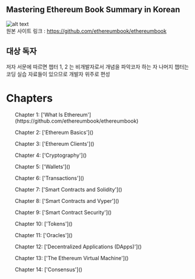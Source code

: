## Mastering Ethereum Book Summary in Korean <br>
![alt text](https://github.com/ethereumbook/ethereumbook/blob/develop/images/cover_thumb.png "책 표지")  <br>
원본 사이트 링크 : https://github.com/ethereumbook/ethereumbook

## 대상 독자
저자 서문에 따르면 챕터 1, 2 는 비개발자로서 개념을 파악코자 하는 자
나머지 챕터는 코딩 실습 자료들이 있으므로 개발자 위주로 편성

# Chapters
<ul> Chapter 1: ['What Is Ethereum'](https://github.com/ethereumbook/ethereumbook) </ul>
<ul> Chapter 2: ['Ethereum Basics']() </ul>
<ul> Chapter 3: ['Ethereum Clients']() </ul>
<ul> Chapter 4: ['Cryptography']() </ul>
<ul> Chapter 5: ['Wallets']() </ul>
<ul> Chapter 6: ['Transactions']() </ul>
<ul> Chapter 7: ['Smart Contracts and Solidity']() </ul>
<ul> Chapter 8: ['Smart Contracts and Vyper']() </ul>
<ul> Chapter 9: ['Smart Contract Security']() </ul>
<ul> Chapter 10: ['Tokens']() </ul>
<ul> Chapter 11: ['Oracles']() </ul>
<ul> Chapter 12: ['Decentralized Applications (DApps)']() </ul>
<ul> Chapter 13: ['The Ethereum Virtual Machine']() </ul>
<ul> Chapter 14: ['Consensus']() </ul>
